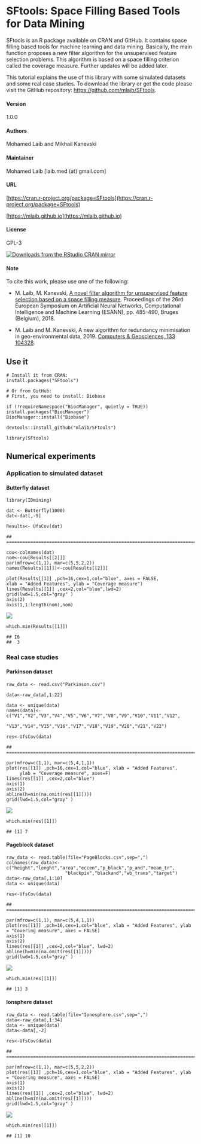# SFtools: Space Filling Based Tools for Data Mining

SFtools is an R package available on CRAN and GitHub. It contains space
filling based tools for machine learning and data mining. Basically, the
main function proposes a new filter algorithm for the unsupervised
feature selection problems. This algorithm is based on a space filling
criterion called the coverage measure. Further updates will be added
later.

This tutorial explains the use of this library with some simulated
datasets and some real case studies. To download the library or get the
code please visit the GitHub repository:
<https://github.com/mlaib/SFtools>.

#### Version
1.0.0

#### Authors
Mohamed Laib and Mikhail Kanevski

#### Maintainer
Mohamed Laib [laib.med (at) gmail.com]

#### URL
[https://cran.r-project.org/package=SFtools](https://cran.r-project.org/package=SFtools)

[https://mlaib.github.io](https://mlaib.github.io)

    
#### License
GPL-3

[![Downloads from the RStudio CRAN mirror](http://cranlogs.r-pkg.org/badges/grand-total/SFtools)](http://cran.rstudio.com/package=SFtools)


#### Note
To cite this work, please use one of the following:

* M. Laib, M. Kanevski, 
[A novel filter algorithm for unsupervised feature selection based on a space filling measure](https://www.elen.ucl.ac.be/Proceedings/esann/esannpdf/es2018-57.pdf). 
Proceedings of the 26rd European Symposium on Artificial Neural Networks, Computational 
Intelligence and Machine Learning (ESANN), pp. 485-490, Bruges (Belgium), 2018.

* M. Laib and M. Kanevski, A new algorithm for redundancy minimisation in 
geo-environmental data, 2019.
[Computers & Geosciences, 133 104328](https://www.sciencedirect.com/science/article/pii/S0098300418310975).



Use it
------

    # Install it from CRAN:
    install.packages("SFtools")

    # Or from GitHub:
    # First, you need to install: Biobase
    
    if (!requireNamespace("BiocManager", quietly = TRUE))
    install.packages("BiocManager")
    BiocManager::install("Biobase")
    
    devtools::install_github("mlaib/SFtools")

    library(SFtools)

Numerical experiments
---------------------

### Application to simulated dataset

#### Butterfly dataset

    library(IDmining)

    dat <- Butterfly(1000)
    dat<-dat[,-9]

    Results<- UfsCov(dat)

    ## ===========================================================================

    cou<-colnames(dat)
    nom<-cou[Results[[2]]]
    par(mfrow=c(1,1), mar=c(5,5,2,2))
    names(Results[[1]])<-cou[Results[[2]]]

    plot(Results[[1]] ,pch=16,cex=1,col="blue", axes = FALSE,
    xlab = "Added Features", ylab = "Coverage measure")
    lines(Results[[1]] ,cex=2,col="blue",lwd=2)
    grid(lwd=1.5,col="gray" )
    axis(2)
    axis(1,1:length(nom),nom)

![](figure-markdown_strict/unnamed-chunk-1-1.png)

    which.min(Results[[1]])

    ## I6 
    ##  3

### Real case studies

#### Parkinson dataset

    raw_data <- read.csv("Parkinson.csv")

    data<-raw_data[,1:22]

    data <- unique(data)
    names(data)<-c("V1","V2","V3","V4","V5","V6","V7","V8","V9","V10","V11","V12",
                   "V13","V14","V15","V16","V17","V18","V19","V20","V21","V22")

    res<-UfsCov(data)

    ## ===========================================================================

    par(mfrow=c(1,1), mar=c(5,4,1,1))
    plot(res[[1]] ,pch=16,cex=1,col="blue", xlab = "Added Features",
         ylab = "Coverage measure", axes=F)
    lines(res[[1]] ,cex=2,col="blue")
    axis(1)
    axis(2)
    abline(h=min(na.omit(res[[1]])))
    grid(lwd=1.5,col="gray" )

![](figure-markdown_strict/unnamed-chunk-2-1.png)

    which.min(res[[1]])

    ## [1] 7

#### Pageblock dataset

    raw_data <- read.table(file="PageBlocks.csv",sep=",")
    colnames(raw_data)<-c("height","lenght","area","eccen","p_black","p_and","mean_tr",
                          "blackpix","blackand","wb_trans","target")
    data<-raw_data[,1:10]
    data <- unique(data)

    res<-UfsCov(data)

    ## ===========================================================================

    par(mfrow=c(1,1), mar=c(5,4,1,1))
    plot(res[[1]] ,pch=16,cex=1,col="blue", xlab = "Added Features", ylab = "Covering measure", axes = FALSE)
    axis(1)
    axis(2)
    lines(res[[1]] ,cex=2,col="blue", lwd=2)
    abline(h=min(na.omit(res[[1]])))
    grid(lwd=1.5,col="gray" )

![](figure-markdown_strict/unnamed-chunk-3-1.png)

    which.min(res[[1]])

    ## [1] 3

#### Ionsphere dataset

    raw_data <- read.table(file="Ionosphere.csv",sep=",")
    data<-raw_data[,1:34]
    data <- unique(data)
    data<-data[,-2]

    res<-UfsCov(data)

    ## ===========================================================================

    par(mfrow=c(1,1), mar=c(5,5,2,2))
    plot(res[[1]] ,pch=16,cex=1,col="blue", xlab = "Added Features", ylab = "Covering measure", axes = FALSE)
    axis(1)
    axis(2)
    lines(res[[1]] ,cex=2,col="blue", lwd=2)
    abline(h=min(na.omit(res[[1]])))
    grid(lwd=1.5,col="gray" )

![](figure-markdown_strict/unnamed-chunk-4-1.png)

    which.min(res[[1]])

    ## [1] 10


